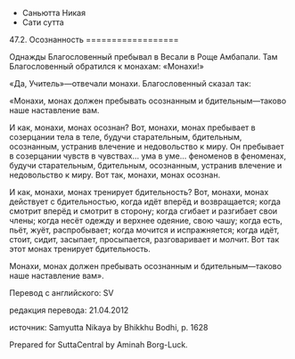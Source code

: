 









* Саньютта Никая
* Сати сутта


47\.2\. Осознанность
\=\=\=\=\=\=\=\=\=\=\=\=\=\=\=\=\=\=



Однажды Благословенный пребывал в Весали в Роще Амбапали\. Там Благословенный обратился к монахам: «Монахи\!»


«Да, Учитель»—отвечали монахи\. Благословенный сказал так:


«Монахи, монах должен пребывать осознанным и бдительным—таково наше наставление вам\.


И как, монахи, монах осознан? Вот, монахи, монах пребывает в созерцании тела в теле, будучи старательным, бдительным, осознанным, устранив влечение и недовольство к миру\. Он пребывает в созерцании чувств в чувствах… ума в уме… феноменов в феноменах, будучи старательным, бдительным, осознанным, устранив влечение и недовольство к миру\. Вот так, монахи, монах осознан\.


И как, монахи, монах тренирует бдительность? Вот, монахи, монах действует с бдительностью, когда идёт вперёд и возвращается; когда смотрит вперёд и смотрит в сторону; когда сгибает и разгибает свои члены; когда несёт одежду и верхнее одеяние, свою чашу; когда есть, пьёт, жуёт, распробывает; когда мочится и испражняется; когда идёт, стоит, сидит, засыпает, просыпается, разговаривает и молчит\. Вот так этот монах тренирует бдительность\.


Монахи, монах должен пребывать осознанным и бдительным—таково наше наставление вам»\.



Перевод с английского: SV


редакция перевода: 21\.04\.2012


источник: Samyutta Nikaya by Bhikkhu Bodhi, p\. 1628


Prepared for SuttaCentral by Aminah Borg\-Luck\.






